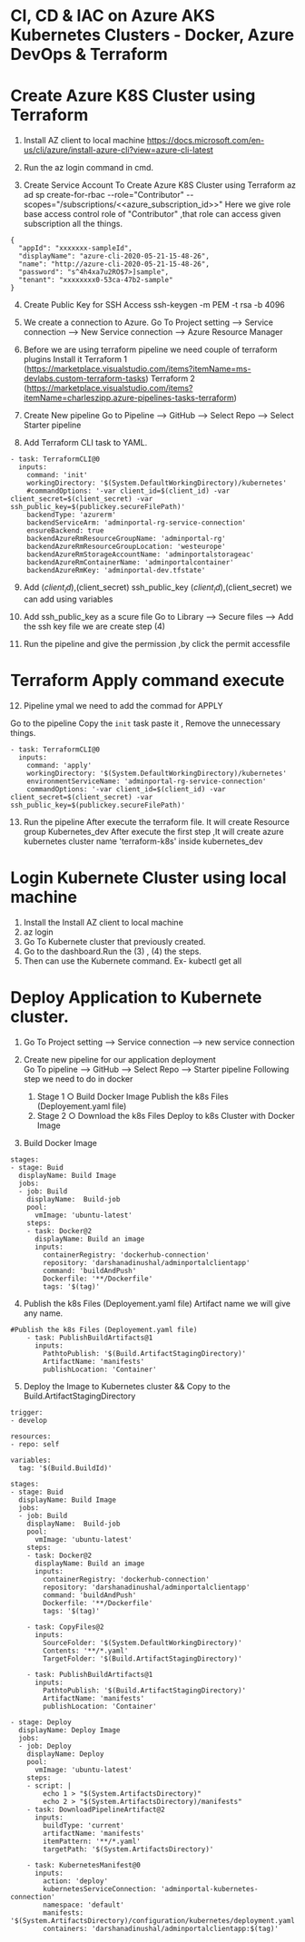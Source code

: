 # CI, CD & IAC on Azure AKS Kubernetes Clusters - Docker, Azure DevOps & Terraform

# Create Azure K8S Cluster using Terraform

1. Install AZ client to local machine
https://docs.microsoft.com/en-us/cli/azure/install-azure-cli?view=azure-cli-latest

2.  Run the az login command in cmd.

3. Create Service Account To Create Azure K8S Cluster using Terraform
az ad sp create-for-rbac --role="Contributor" --scopes="/subscriptions/<<azure_subscription_id>>"
Here we give role base access control  role  of "Contributor" ,that role can access given subscription all the things. 
```
{
  "appId": "xxxxxxx-sampleId",
  "displayName": "azure-cli-2020-05-21-15-48-26",
  "name": "http://azure-cli-2020-05-21-15-48-26",
  "password": "s^4h4xa7u2RO$7>]sample",
  "tenant": "xxxxxxxx0-53ca-47b2-sample"
}
```

4. Create Public Key for SSH Access
ssh-keygen -m PEM -t rsa -b 4096 

5. We create a connection to Azure.
Go To Project setting --> Service connection --> New Service connection --> Azure Resource Manager

6. Before we are using terraform pipeline we need couple of terraform plugins 
Install it
Terraform 1 (https://marketplace.visualstudio.com/items?itemName=ms-devlabs.custom-terraform-tasks)
Terraform 2 (https://marketplace.visualstudio.com/items?itemName=charleszipp.azure-pipelines-tasks-terraform)


7. Create New pipeline 
Go to Pipeline --> GitHub --> Select Repo --> Select Starter pipeline

8. Add Terraform CLI task to YAML.

```
- task: TerraformCLI@0
  inputs:
    command: 'init'
    workingDirectory: '$(System.DefaultWorkingDirectory)/kubernetes'
    #commandOptions: '-var client_id=$(client_id) -var client_secret=$(client_secret) -var ssh_public_key=$(publickey.secureFilePath)'
    backendType: 'azurerm'
    backendServiceArm: 'adminportal-rg-service-connection'
    ensureBackend: true
    backendAzureRmResourceGroupName: 'adminportal-rg'
    backendAzureRmResourceGroupLocation: 'westeurope'
    backendAzureRmStorageAccountName: 'adminportalstorageac'
    backendAzureRmContainerName: 'adminportalcontainer'
    backendAzureRmKey: 'adminportal-dev.tfstate'
```
9. Add $(client_id) ,$(client_secret) ssh_public_key 
$(client_id) ,$(client_secret) we can add using variables

10. Add ssh_public_key as a scure file
    Go to Library --> Secure files  --> Add the ssh key file we are create step (4)
    
11. Run the pipeline and give the permission ,by click the permit accessfile 

# Terraform Apply command execute 
12. Pipeline ymal we need to add the commad for APPLY

Go to the pipeline Copy the `init` task paste it ,
Remove the unnecessary things.
```
- task: TerraformCLI@0
  inputs:
    command: 'apply'
    workingDirectory: '$(System.DefaultWorkingDirectory)/kubernetes'
    environmentServiceName: 'adminportal-rg-service-connection'
    commandOptions: '-var client_id=$(client_id) -var client_secret=$(client_secret) -var ssh_public_key=$(publickey.secureFilePath)'
```    

13. Run the pipeline  After execute the terraform file.
      It will create Resource group Kubernetes_dev
      After execute the first step ,It will create azure kubernetes cluster  name 'terraform-k8s' inside kubernetes_dev
      
# Login Kubernete Cluster using local machine 
   1. Install the Install AZ client to local machine
   2. az login 
   3. Go To Kubernete cluster that previously created.
   4. Go to the dashboard.Run the (3) , (4) the steps.
   5. Then can use the Kubernete command. Ex- kubectl get all 
   
# Deploy  Application to Kubernete cluster. 

1. Go To Project setting --> Service connection --> new service connection

2. Create new pipeline for our application deployment     
    Go To pipeline --> GitHub --> Select Repo --> Starter pipeline
    Following step we need to do in docker
      1. Stage 1 
        ○ Build Docker Image 
        Publish the k8s Files (Deployement.yaml file)
      2. Stage 2
		○ Download the k8s Files
     Deploy to k8s Cluster with Docker Image
     
 3. Build Docker Image
```
stages: 
- stage: Buid 
  displayName: Build Image
  jobs:
  - job: Build
    displayName:  Build-job
    pool:
      vmImage: 'ubuntu-latest'
    steps: 
    - task: Docker@2
      displayName: Build an image
      inputs:
        containerRegistry: 'dockerhub-connection'
        repository: 'darshanadinushal/adminportalclientapp'
        command: 'buildAndPush'
        Dockerfile: '**/Dockerfile'
        tags: '$(tag)'
```
4. Publish the k8s Files (Deployement.yaml file)
     Artifact name we will give any name.
```
#Publish the k8s Files (Deployement.yaml file)
    - task: PublishBuildArtifacts@1
      inputs:
        PathtoPublish: '$(Build.ArtifactStagingDirectory)'
        ArtifactName: 'manifests'
        publishLocation: 'Container'
```
5. Deploy the Image to Kubernetes cluster && Copy to the Build.ArtifactStagingDirectory

```
trigger:
- develop

resources:
- repo: self

variables:
  tag: '$(Build.BuildId)'

stages: 
- stage: Buid 
  displayName: Build Image
  jobs:
  - job: Build
    displayName:  Build-job
    pool:
      vmImage: 'ubuntu-latest'
    steps: 
    - task: Docker@2
      displayName: Build an image
      inputs:
        containerRegistry: 'dockerhub-connection'
        repository: 'darshanadinushal/adminportalclientapp'
        command: 'buildAndPush'
        Dockerfile: '**/Dockerfile'
        tags: '$(tag)'

    - task: CopyFiles@2
      inputs:
        SourceFolder: '$(System.DefaultWorkingDirectory)'
        Contents: '**/*.yaml'
        TargetFolder: '$(Build.ArtifactStagingDirectory)'

    - task: PublishBuildArtifacts@1
      inputs:
        PathtoPublish: '$(Build.ArtifactStagingDirectory)'
        ArtifactName: 'manifests'
        publishLocation: 'Container'

- stage: Deploy 
  displayName: Deploy Image
  jobs:
  - job: Deploy
    displayName: Deploy
    pool:
      vmImage: 'ubuntu-latest'
    steps: 
    - script: |
        echo 1 > "$(System.ArtifactsDirectory)"
        echo 2 > "$(System.ArtifactsDirectory)/manifests"
    - task: DownloadPipelineArtifact@2
      inputs:
        buildType: 'current'
        artifactName: 'manifests'
        itemPattern: '**/*.yaml'
        targetPath: '$(System.ArtifactsDirectory)'

    - task: KubernetesManifest@0
      inputs:
        action: 'deploy'
        kubernetesServiceConnection: 'adminportal-kubernetes-connection'
        namespace: 'default'
        manifests: '$(System.ArtifactsDirectory)/configuration/kubernetes/deployment.yaml'
        containers: 'darshanadinushal/adminportalclientapp:$(tag)'
```    
      



    






